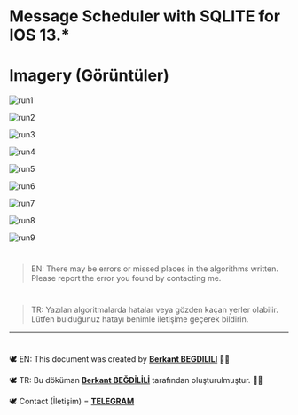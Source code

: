 # Message Scheduler with SQLITE for IOS 13.*


# Imagery (Görüntüler)
![run1](https://github.com/berkantbegdilili/MessageScheduler/blob/master/img/darkMode-1.png)

![run2](https://github.com/berkantbegdilili/MessageScheduler/blob/master/img/darkMode-2.png)

![run3](https://github.com/berkantbegdilili/MessageScheduler/blob/master/img/darkMode-3.png)

![run4](https://github.com/berkantbegdilili/MessageScheduler/blob/master/img/darkMode-4.png)

![run5](https://github.com/berkantbegdilili/MessageScheduler/blob/master/img/darkMode-5.png)

![run6](https://github.com/berkantbegdilili/MessageScheduler/blob/master/img/darkMode-6.png)

![run7](https://github.com/berkantbegdilili/MessageScheduler/blob/master/img/darkMode-7.png)

![run8](https://github.com/berkantbegdilili/MessageScheduler/blob/master/img/darkMode-8.png)

![run9](https://github.com/berkantbegdilili/MessageScheduler/blob/master/img/database.png)

 

#
> EN: There may be errors or missed places in the algorithms written. Please report the error you found by contacting me.
#
> TR: Yazılan algoritmalarda hatalar veya gözden kaçan yerler olabilir. Lütfen bulduğunuz hatayı benimle iletişime geçerek bildirin.

________________________________
#
🕊 EN: This document was created by [**Berkant BEGDILILI**](https://www.linkedin.com/in/berkantbegdilili/ "LinkedIN: berkantbegdilili")  ✌🏼

🕊 TR: Bu döküman [**Berkant BEĞDİLİLİ**](https://www.linkedin.com/in/berkantbegdilili/ "LinkedIN: berkantbegdilili") tarafından oluşturulmuştur. ✌🏼

🕊 Contact (İletişim) = [**TELEGRAM**](https://t.me/berkantbegdilili/ "Telegram: @berkantbegdilili")




